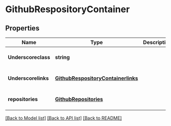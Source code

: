 # GithubRespositoryContainer

## Properties
Name | Type | Description | Notes
------------ | ------------- | ------------- | -------------
**Underscoreclass** | **string** |  | [optional] [default to null]
**Underscorelinks** | [**GithubRespositoryContainerlinks**](GithubRespositoryContainerlinks.md) |  | [optional] [default to null]
**repositories** | [**GithubRepositories**](GithubRepositories.md) |  | [optional] [default to null]

[[Back to Model list]](../README.md#documentation-for-models) [[Back to API list]](../README.md#documentation-for-api-endpoints) [[Back to README]](../README.md)



